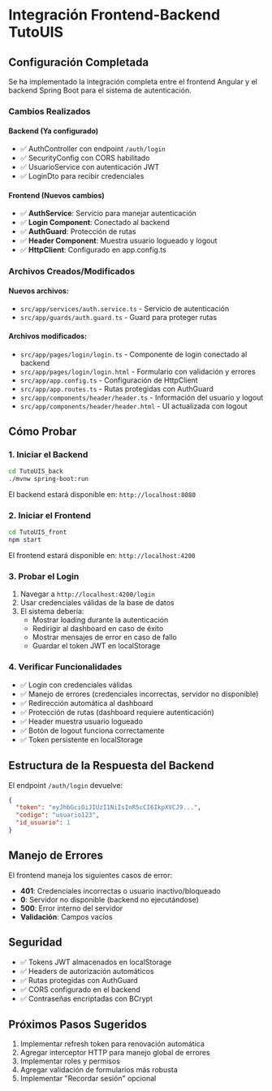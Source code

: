 # Integración Frontend-Backend TutoUIS

## Configuración Completada

Se ha implementado la integración completa entre el frontend Angular y el backend Spring Boot para el sistema de autenticación.

### Cambios Realizados

#### Backend (Ya configurado)
- ✅ AuthController con endpoint `/auth/login`
- ✅ SecurityConfig con CORS habilitado
- ✅ UsuarioService con autenticación JWT
- ✅ LoginDto para recibir credenciales

#### Frontend (Nuevos cambios)
- ✅ **AuthService**: Servicio para manejar autenticación
- ✅ **Login Component**: Conectado al backend
- ✅ **AuthGuard**: Protección de rutas
- ✅ **Header Component**: Muestra usuario logueado y logout
- ✅ **HttpClient**: Configurado en app.config.ts

### Archivos Creados/Modificados

#### Nuevos archivos:
- `src/app/services/auth.service.ts` - Servicio de autenticación
- `src/app/guards/auth.guard.ts` - Guard para proteger rutas

#### Archivos modificados:
- `src/app/pages/login/login.ts` - Componente de login conectado al backend
- `src/app/pages/login/login.html` - Formulario con validación y errores
- `src/app/app.config.ts` - Configuración de HttpClient
- `src/app/app.routes.ts` - Rutas protegidas con AuthGuard
- `src/app/components/header/header.ts` - Información del usuario y logout
- `src/app/components/header/header.html` - UI actualizada con logout

## Cómo Probar

### 1. Iniciar el Backend
```bash
cd TutoUIS_back
./mvnw spring-boot:run
```
El backend estará disponible en: `http://localhost:8080`

### 2. Iniciar el Frontend
```bash
cd TutoUIS_front
npm start
```
El frontend estará disponible en: `http://localhost:4200`

### 3. Probar el Login

1. Navegar a `http://localhost:4200/login`
2. Usar credenciales válidas de la base de datos
3. El sistema debería:
   - Mostrar loading durante la autenticación
   - Redirigir al dashboard en caso de éxito
   - Mostrar mensajes de error en caso de fallo
   - Guardar el token JWT en localStorage

### 4. Verificar Funcionalidades

- ✅ Login con credenciales válidas
- ✅ Manejo de errores (credenciales incorrectas, servidor no disponible)
- ✅ Redirección automática al dashboard
- ✅ Protección de rutas (dashboard requiere autenticación)
- ✅ Header muestra usuario logueado
- ✅ Botón de logout funciona correctamente
- ✅ Token persistente en localStorage

## Estructura de la Respuesta del Backend

El endpoint `/auth/login` devuelve:
```json
{
  "token": "eyJhbGciOiJIUzI1NiIsInR5cCI6IkpXVCJ9...",
  "codigo": "usuario123",
  "id_usuario": 1
}
```

## Manejo de Errores

El frontend maneja los siguientes casos de error:
- **401**: Credenciales incorrectas o usuario inactivo/bloqueado
- **0**: Servidor no disponible (backend no ejecutándose)
- **500**: Error interno del servidor
- **Validación**: Campos vacíos

## Seguridad

- ✅ Tokens JWT almacenados en localStorage
- ✅ Headers de autorización automáticos
- ✅ Rutas protegidas con AuthGuard
- ✅ CORS configurado en el backend
- ✅ Contraseñas encriptadas con BCrypt

## Próximos Pasos Sugeridos

1. Implementar refresh token para renovación automática
2. Agregar interceptor HTTP para manejo global de errores
3. Implementar roles y permisos
4. Agregar validación de formularios más robusta
5. Implementar "Recordar sesión" opcional
